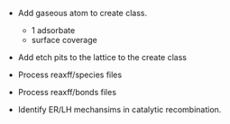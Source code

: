 * Add gaseous atom to create class.
  - 1 adsorbate
  - surface coverage

* Add etch pits to the lattice to the create class

* Process reaxff/species files
* Process reaxff/bonds   files

* Identify ER/LH mechansims in catalytic recombination.


